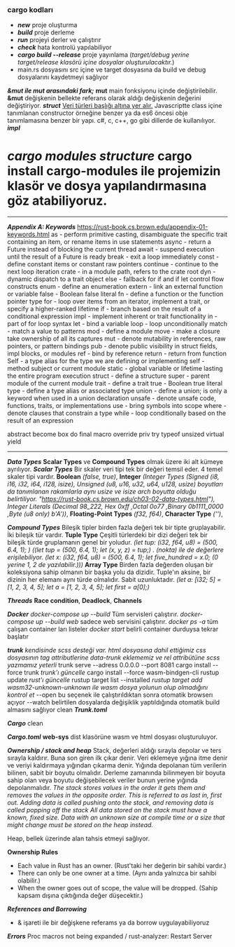 <!-- # Başlık 1
## Başlık 2
### Başlık 3
*italik*
**kalın**
***kalın ve italik***
- madde 1
- madde 2
  1. madde 1
  2. madde 2
[örnek metin](https://www.markdownguide.org/)
`kod`
ünlem ile başlamalı [Alternatif Metin](https://chatgpt.com/c/6729a56a-2b30-800d-aff2-571c779f44f4) 

-->

### cargo kodları
- ***new*** proje oluşturma
- ***build*** proje derleme
- ***run*** projeyi derler ve çalıştırır
- ***check*** hata kontrolü yapılabiliyor
- ***cargo build --release*** proje yayınlama (*target/debug yerine target/release klasörü içine dosyalar oluşturulacaktır.*)
- main.rs dosyasını src içine ve target dosyasına da build ve debug dosyalarını kaydetmeyi sağlıyor


***&mut ile mut arasındaki fark;*** **mut** main fonksiyonu içinde değiştirilebilir. **&mut** değişkenin bellekte referans olarak aldığı değişkenin değerini değiştiriyor.
***struct*** <u>Veri türleri başlığı altına yer alır.</u> Javascriptte class içine tanımlanan constructor örneğine benzer ya da es6 öncesi obje tanımlamasına benzer bir yapı. c#, c, c++, go gibi dillerde de kullanılıyor. 
***impl*** 

***cargo modules structure*** **cargo install cargo-modules** ile projemizin klasör ve dosya yapılandırmasına göz atabiliyoruz.
=======
---

***Appendix A: Keywords***
https://rust-book.cs.brown.edu/appendix-01-keywords.html
as - perform primitive casting, disambiguate the specific trait containing an item, or rename items in use statements
async - return a Future instead of blocking the current thread
await - suspend execution until the result of a Future is ready
break - exit a loop immediately
const - define constant items or constant raw pointers
continue - continue to the next loop iteration
crate - in a module path, refers to the crate root
dyn - dynamic dispatch to a trait object
else - fallback for if and if let control flow constructs
enum - define an enumeration
extern - link an external function or variable
false - Boolean false literal
fn - define a function or the function pointer type
for - loop over items from an iterator, implement a trait, or specify a higher-ranked lifetime
if - branch based on the result of a conditional expression
impl - implement inherent or trait functionality
in - part of for loop syntax
let - bind a variable
loop - loop unconditionally
match - match a value to patterns
mod - define a module
move - make a closure take ownership of all its captures
mut - denote mutability in references, raw pointers, or pattern bindings
pub - denote public visibility in struct fields, impl blocks, or modules
ref - bind by reference
return - return from function
Self - a type alias for the type we are defining or implementing
self - method subject or current module
static - global variable or lifetime lasting the entire program execution
struct - define a structure
super - parent module of the current module
trait - define a trait
true - Boolean true literal
type - define a type alias or associated type
union - define a union; is only a keyword when used in a union declaration
unsafe - denote unsafe code, functions, traits, or implementations
use - bring symbols into scope
where - denote clauses that constrain a type
while - loop conditionally based on the result of an expression

abstract
become
box
do
final
macro
override
priv
try
typeof
unsized
virtual
yield

---

***Data Types*** **Scalar Types** ve **Compound Types** olmak üzere iki alt kümeye ayrılıyor.
***Scalar Types*** Bir skaler veri tipi tek bir değeri temsil eder. 4 temel skaler tipi vardır. 
**Boolean** *(false, true)*, 
**Integer** *(*Integer Types* (Signed (i8, i16, i32, i64, i128, isize), Unsigned (u8, u16, u32, u64, u128, usize) boyutları da tanımlanan rakamlarla aynı usize ve isize arch boyutta olduğu belirtiliyor. "https://rust-book.cs.brown.edu/ch03-02-data-types.html"), *Integer Literals* (Decimal	98_222, Hex	0xff ,Octal	0o77 ,Binary	0b1111_0000 ,Byte (u8 only)	b'A'))*, 
**Floating-Point Types** *(f32, f64)*, 
**Character Type** *('')*,

***Compound Types*** Bileşik tipler birden fazla değeri tek bir tipte gruplayabilir. İki bileşik tür vardır.
**Tuple Type** Çeşitli türlerdeki bir dizi değeri tek bir bileşik türde gruplamanın genel bir yoludur. *(let tup: (i32, f64, u8) = (500, 6.4, 1); ) ((let tup = (500, 6.4, 1); let (x, y, z) = tup;) . (nokta) ile de değerlere erişilebiliyor. (let x: (i32, f64, u8) = (500, 6.4, 1); let five_hundred = x.0; (0 yerine 1, 2 de yazılabilir.)))*
**Array Type** Birden fazla değerden oluşan bir koleksiyona sahip olmanın bir başka yolu da dizidir. Tuple'ın aksine, bir dizinin her elemanı aynı türde olmalıdır. Sabit uzunluktadır. *(let a: [i32; 5] = [1, 2, 3, 4, 5]; let a = [1, 2, 3, 4, 5]; let first = a[0];)*

***Threads*** **Race condition**, **Deadlock**, **Channels**

***Docker*** 
*docker-compose up --build* Tüm servisleri çalıştırır.
*docker-compose up --build web* sadece web servisini çalıştırır.
*docker ps -a* tüm çalışan container ları listeler
*docker start <container-id>* belirli container durduysa tekrar başlatır


***trunk***
*kendisinde scss desteği var. html dosyasına dahil ettiğimiz css dosyasının tag attributlerine data-trunk eklememiz ve rel attribütüne scss yazmamız yeterli*
trunk serve --adress 0.0.0.0 --port 8081
cargo install --force trunk *trunk'ı güncelle*
cargo install --force wasm-bindgen-cli
rustup update *rust'ı güncelle*
rustup target list --installed *rustup target add wasm32-unknown-unknown ile wasm dosya yolunun olup olmadığını kontrol et*
--open bu seçenek ile çalıştırıldıktan sonra otomatik browserı açıyor
--watch belirtilen dosyalarda değişiklik yaptıldığında otomatik build almasını sağlıyor
clean
***Trunk.toml***



***Cargo***
clean

***Cargo.toml***
**web-sys** dist klasörüne wasm ve html dosyası oluşturuluyor.

***Ownership / stack and heap***
Stack, değerleri aldığı sırayla depolar ve ters sırayla kaldırır. Buna son giren ilk çıkar denir. 
Veri eklemeye yığına itme denir ve veriyi kaldırmaya yığından çıkarma denir.
Yığında depolanan tüm verilerin bilinen, sabit bir boyutu olmalıdır. Derleme zamanında bilinmeyen bir boyuta sahip olan veya boyutu değişebilecek veriler bunun yerine yığında depolanmalıdır.
*The stack stores values in the order it gets them and removes the values in the opposite order. This is referred to as last in, first out.*
*Adding data is called pushing onto the stack, and removing data is called popping off the stack*
*All data stored on the stack must have a known, fixed size. Data with an unknown size at compile time or a size that might change must be stored on the heap instead.*

Heap, bellek üzerinde alan tahsis etmeyi sağlıyor.

**Ownership Rules**
- Each value in Rust has an owner. (Rust'taki her değerin bir sahibi vardır.)
- There can only be one owner at a time. (Aynı anda yalnızca bir sahibi olabilir.)
- When the owner goes out of scope, the value will be dropped.
(Sahip kapsam dışına çıktığında değer düşecektir.)

***References and Borrowing***
- & işareti ile bir değişkene referams ya da borrow uygulayabiliyoruz

***Errors***
Proc macros not being expanded / rust-analyzer: Restart Server